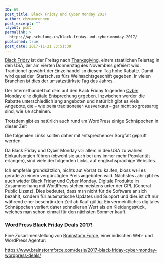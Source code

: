 ```yaml
---
ID: 69
post_title: Black Friday und Cyber Monday 2017
author: chzumbrunnen
post_excerpt: ""
layout: post
permalink: >
  https://wp-schulung.ch/black-friday-und-cyber-monday-2017/
published: true
post_date: 2017-11-21 23:51:39
---
```

<a href="https://de.wikipedia.org/wiki/Black_Friday" target="_blank" rel="noopener noreferrer">Black Friday</a> ist der Freitag nach <a href="https://de.wikipedia.org/wiki/Thanksgiving" target="_blank" rel="noopener noreferrer">Thanksgiving</a>, einem staatlichen Feiertag in den USA, der am vierten Donnerstag des Novembers gefeiert wird. Traditionell gewährt der Einzelhandel an diesem Tag hohe Rabatte. Damit wird quasi der  Startschuss fürs Weihnachtsgeschäft gegeben. In vielen Branchen ist dies der umsatzstärkste Tag des Jahres.

Der Internethandel hat dem auf den Black Friday folgenden <a href="https://de.wikipedia.org/wiki/Cyber_Monday" target="_blank" rel="noopener noreferrer">Cyber Monday</a> eine digitale Entsprechung gegeben. Inzwischen werden die Rabatte unterschiedlich lang angeboten und natürlich gibt es viele Angebote, die – wie beim traditionellen Ausverkauf – gar nicht so grossartig sind, wie sie scheinen.

Trotzdem gibt es natürlich auch rund um WordPress einige Schnäppchen in dieser Zeit.

Die folgenden Links sollten daher mit entsprechender Sorgfalt geprüft werden.<!--more-->

Da Black Friday und Cyber Monday vor allem in den USA zu wahren Einkaufsorgien führen (obwohl sie auch bei uns immer mehr Popularität erlangen), sind viele der folgenden Links, auf englischsprachige Websites.

Ich empfehle grundsätzlich, nichts auf Vorrat zu kaufen, bloss weil es gerade zu einem vergünstigten Preis angeboten wird. Nächstes Jahr gibt es auch wieder Black Friday und Cyber Monday. Digitale Produkte im Zusammenhang mit WordPress stehen meistens unter der GPL (General Public Lizenz). Dies bedeutet, dass man nicht für die Software an sich bezahlt, sondern für automatische Updates und Support und dies ist oft nur während einer beschränkten Zeit ab Kauf gültig. Ein vermeintliches digitales Schnäppchen verliert daher schneller an Wert als ein Kleidungsstück, welches man schon einmal für den nächsten Sommer kauft.
<h3 class="uabb-infobox-title">WordPress Black Friday Deals 2017!</h3>
Eine Zusammenstellung von <a href="https://www.brainstormforce.com" target="_blank" rel="noopener noreferrer">Brainstorm Force</a>, einer indischen Web- und WordPress Agentur:

https://www.brainstormforce.com/deals/2017-black-friday-cyber-monday-wordpress-deals/
